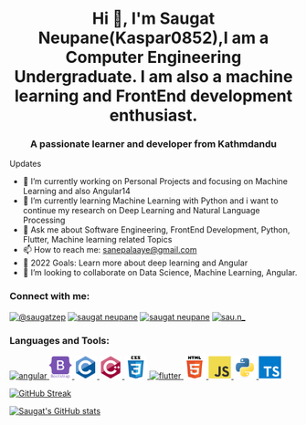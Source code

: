 <h1 align="center">Hi 👋, I'm Saugat Neupane(Kaspar0852),I am a Computer Engineering Undergraduate. I am also a machine learning and FrontEnd development enthusiast.</h1>
<h3 align="center">A passionate learner and developer from Kathmdandu</h3>

Updates
- 🔭 I’m currently working on Personal Projects and focusing on Machine Learning and also Angular14
- 🌱 I’m currently learning Machine Learning with Python and i want to continue my research on Deep Learning and Natural Language Processing
- 💬 Ask me about Software Engineering, FrontEnd Development, Python, Flutter, Machine learning related Topics
- 📫 How to reach me: sanepalaaye@gmail.com
- 🥅 2022 Goals: Learn more about deep learning and Angular
- 👯 I’m looking to collaborate on Data Science, Machine Learning, Angular.

<h3 align="left">Connect with me:</h3>
<p align="left">
<a href="https://twitter.com/@saugatzep" target="blank"><img align="center" src="https://raw.githubusercontent.com/rahuldkjain/github-profile-readme-generator/master/src/images/icons/Social/twitter.svg" alt="@saugatzep" height="30" width="40" /></a>
<a href="https://linkedin.com/in/saugat neupane" target="blank"><img align="center" src="https://raw.githubusercontent.com/rahuldkjain/github-profile-readme-generator/master/src/images/icons/Social/linked-in-alt.svg" alt="saugat neupane" height="30" width="40" /></a>
<a href="https://fb.com/saugat neupane" target="blank"><img align="center" src="https://raw.githubusercontent.com/rahuldkjain/github-profile-readme-generator/master/src/images/icons/Social/facebook.svg" alt="saugat neupane" height="30" width="40" /></a>
<a href="https://instagram.com/sau.n_" target="blank"><img align="center" src="https://raw.githubusercontent.com/rahuldkjain/github-profile-readme-generator/master/src/images/icons/Social/instagram.svg" alt="sau.n_" height="30" width="40" /></a>
</p>

<h3 align="left">Languages and Tools:</h3>
<p align="left"> <a href="https://angular.io" target="_blank" rel="noreferrer"> <img src="https://angular.io/assets/images/logos/angular/angular.svg" alt="angular" width="40" height="40"/> </a> <a href="https://getbootstrap.com" target="_blank" rel="noreferrer"> <img src="https://raw.githubusercontent.com/devicons/devicon/master/icons/bootstrap/bootstrap-plain-wordmark.svg" alt="bootstrap" width="40" height="40"/> </a> <a href="https://www.cprogramming.com/" target="_blank" rel="noreferrer"> <img src="https://raw.githubusercontent.com/devicons/devicon/master/icons/c/c-original.svg" alt="c" width="40" height="40"/> </a> <a href="https://www.w3schools.com/cpp/" target="_blank" rel="noreferrer"> <img src="https://raw.githubusercontent.com/devicons/devicon/master/icons/cplusplus/cplusplus-original.svg" alt="cplusplus" width="40" height="40"/> </a> <a href="https://www.w3schools.com/css/" target="_blank" rel="noreferrer"> <img src="https://raw.githubusercontent.com/devicons/devicon/master/icons/css3/css3-original-wordmark.svg" alt="css3" width="40" height="40"/> </a> <a href="https://flutter.dev" target="_blank" rel="noreferrer"> <img src="https://www.vectorlogo.zone/logos/flutterio/flutterio-icon.svg" alt="flutter" width="40" height="40"/> </a> <a href="https://www.w3.org/html/" target="_blank" rel="noreferrer"> <img src="https://raw.githubusercontent.com/devicons/devicon/master/icons/html5/html5-original-wordmark.svg" alt="html5" width="40" height="40"/> </a> <a href="https://developer.mozilla.org/en-US/docs/Web/JavaScript" target="_blank" rel="noreferrer"> <img src="https://raw.githubusercontent.com/devicons/devicon/master/icons/javascript/javascript-original.svg" alt="javascript" width="40" height="40"/> </a> <a href="https://www.python.org" target="_blank" rel="noreferrer"> <img src="https://raw.githubusercontent.com/devicons/devicon/master/icons/python/python-original.svg" alt="python" width="40" height="40"/> </a> <a href="https://www.typescriptlang.org/" target="_blank" rel="noreferrer"> <img src="https://raw.githubusercontent.com/devicons/devicon/master/icons/typescript/typescript-original.svg" alt="typescript" width="40" height="40"/> </a> </p>


[![GitHub Streak](https://github-readme-streak-stats.herokuapp.com?user=Kaspar0852&theme=gotham&hide_border=true&date_format=M%20j%5B%2C%20Y%5D)](https://git.io/streak-stats)

[![Saugat's GitHub stats](https://github-readme-stats.vercel.app/api?username=kaspar0852&theme=gotham)](https://github.com/kaspar0852/github-readme-stats)

